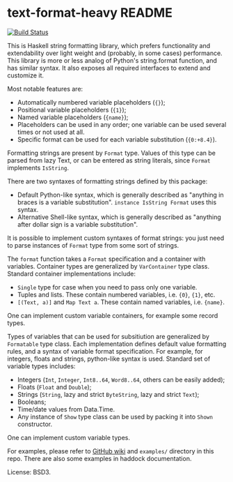 text-format-heavy README
========================

[![Build Status](https://travis-ci.org/portnov/text-format-heavy.svg?branch=master)](https://travis-ci.org/portnov/text-format-heavy)

This is Haskell string formatting library, which prefers functionality and
extendability over light weight and (probably, in some cases) performance.
This library is more or less analog of Python's string.format function, and
has similar syntax. It also exposes all required interfaces to extend and
customize it.

Most notable features are:

 * Automatically numbered variable placeholders (`{}`);
 * Positional variable placeholders (`{1}`);
 * Named variable placeholders (`{name}`);
 * Placeholders can be used in any order; one variable can be used several
   times or not used at all.
 * Specific format can be used for each variable substitution (`{0:+8.4}`).

Formatting strings are present by `Format` type. Values of this type can be
parsed from lazy Text, or can be entered as string literals, since `Format`
implements `IsString`.

There are two syntaxes of formatting strings defined by this package:

* Default Python-like syntax, which is generally described as "anything in
  braces is a variable substitution". `instance IsString Format` uses this
  syntax.
* Alternative Shell-like syntax, which is generally described as "anything
  after dollar sign is a variable substitution".

It is possible to implement custom syntaxes of format strings: you just need to
parse instances of `Format` type from some sort of strings.

The `format` function takes a `Format` specification and a container with
variables. Container types are generalized by `VarContainer` type class.
Standard container implementations include:

 * `Single` type for case when you need to pass only one variable.
 * Tuples and lists. These contain numbered variables, i.e. `{0}`, `{1}`, etc.
 * `[(Text, a)]` and `Map Text a`. These contain named variables, i.e.
   `{name}`.

One can implement custom variable containers, for example some record types.

Types of variables that can be used for subsitiution are generalized by
`Formatable` type class. Each implementation defines default value formatting
rules, and a syntax of variable format specification. For example, for
integers, floats and strings, python-like syntax is used. Standard set of
variable types includes:

 * Integers (`Int`, `Integer`, `Int8..64`, `Word8..64`, others can be easily added);
 * Floats (`Float` and `Double`);
 * Strings (`String`, lazy and strict `ByteString`, lazy and strict `Text`);
 * Booleans;
 * Time/date values from Data.Time.
 * Any instance of `Show` type class can be used by packing it into `Shown`
   constructor.

One can implement custom variable types.

For examples, please refer to [GitHub wiki][1] and `examples/`
directory in this repo. There are also some examples in haddock documentation.

License: BSD3.

[1]: https://github.com/portnov/text-format-heavy/wiki

